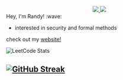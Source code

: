 <div align = center>
  <a href="https://www.linkedin.com/in/randyttruong/"><img src="https://img.shields.io/badge/LinkedIn-0077B5?style=for-the-badge&logo=linkedin&logoColor=white"/> </a> 
  <a href="https://leetcode.com/u/randyrocher/"><img src="https://img.shields.io/badge/-LeetCode-FFA116?style=for-the-badge&logo=LeetCode&logoColor=black"/> </a>
</div>


<div> Hey, I'm Randy! :wave: </div>  
<p></p>

<ul>
<!--   <li>Computer Science alum  @ Northwestern University 😼</li>
  <li>formerly at Uline, LIST Lab (Northwestern University), and PIKE Lab (Penn State University) 🔵 </li> -->
  <li>interested in security and formal methods</li>
<!--   <li>my primary languages are C++, Python, Java, JavaScript/TypeScript, and Go </li> -->
</ul>

check out my <a href="https://randyttruong.github.io">website!</a>

  ![LeetCode Stats](https://leetcard.jacoblin.cool/randyrocher?theme=dark&font=Advent%20Pro)

[![GitHub Streak](https://streak-stats.demolab.com/?user=randyttruong&theme=dark&fire=00FF00&ring=00FF00&currStreakLabel=00FF00&sideNums=00FF00)](https://git.io/streak-stats)
---


